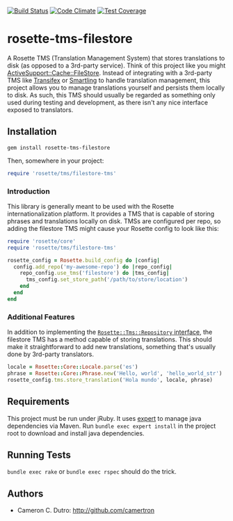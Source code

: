 [![Build Status](https://travis-ci.org/rosette-proj/rosette-tms-filestore.svg)](https://travis-ci.org/rosette-proj/rosette-tms-filestore) [![Code Climate](https://codeclimate.com/github/rosette-proj/rosette-tms-filestore/badges/gpa.svg)](https://codeclimate.com/github/rosette-proj/rosette-tms-filestore) [![Test Coverage](https://codeclimate.com/github/rosette-proj/rosette-tms-filestore/badges/coverage.svg)](https://codeclimate.com/github/rosette-proj/rosette-tms-filestore/coverage)

rosette-tms-filestore
===========================

A Rosette TMS (Translation Management System) that stores translations to disk (as opposed to a 3rd-party service). Think of this project like you might [ActiveSupport::Cache::FileStore](http://api.rubyonrails.org/classes/ActiveSupport/Cache/FileStore.html). Instead of integrating with a 3rd-party TMS like [Transifex](https://transifex.com) or [Smartling](https://smartling.com) to handle translation management, this project allows you to manage translations yourself and persists them locally to disk. As such, this TMS should usually be regarded as something only used during testing and development, as there isn't any nice interface exposed to translators.

## Installation

`gem install rosette-tms-filestore`

Then, somewhere in your project:

```ruby
require 'rosette/tms/filestore-tms'
```

### Introduction

This library is generally meant to be used with the Rosette internationalization platform. It provides a TMS that is capable of storing phrases and translations locally on disk. TMSs are configured per repo, so adding the filestore TMS might cause your Rosette config to look like this:

```ruby
require 'rosette/core'
require 'rosette/tms/filestore-tms'

rosette_config = Rosette.build_config do |config|
  config.add_repo('my-awesome-repo') do |repo_config|
    repo_config.use_tms('filestore') do |tms_config|
      tms_config.set_store_path('/path/to/store/location')
    end
  end
end
```

### Additional Features

In addition to implementing the [`Rosette::Tms::Repository` interface](http://www.rubydoc.info/github/rosette-proj/rosette-core/master/Rosette/Tms/Repository), the filestore TMS has a method capable of storing translations. This should make it straightforward to add new translations, something that's usually done by 3rd-party translators.

```ruby
locale = Rosette::Core::Locale.parse('es')
phrase = Rosette::Core::Phrase.new('Hello, world', 'hello_world_str')
rosette_config.tms.store_translation('Hola mundo', locale, phrase)
```

## Requirements

This project must be run under jRuby. It uses [expert](https://github.com/camertron/expert) to manage java dependencies via Maven. Run `bundle exec expert install` in the project root to download and install java dependencies.

## Running Tests

`bundle exec rake` or `bundle exec rspec` should do the trick.

## Authors

* Cameron C. Dutro: http://github.com/camertron

